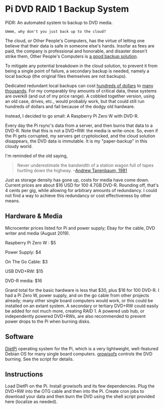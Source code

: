 # Pi DVD RAID 1 Backup System

PiDR: An automated system to backup to DVD media.

    Ummm, why don't you just back up to the cloud?

The cloud, or Other People's Computers, has the virtue of letting one believe that their data is safe in someone else's hands. Insofar as fees are paid, the company is professional and honorable, and disaster doesn't strike them, Other People's Computers is [a good backup solution](https://tarsnap.com).

To mitigate any potential breakdown in the cloud solution, to prevent it from being a single point of failure, a secondary backup is needed, namely a local backup (the original files themselves are not backups).

Dedicated redundant local backups can cost [hundreds of dollars](https://www.crowdsupply.com/gnubee/personal-cloud-1) to [many thousands](https://www.ixsystems.com/). For my comparably tiny amounts of critical data, these systems are overkill (and out of my price range). A cobbled together version, using an old case, drives, etc., would probably work, but that could still run hundreds of dollars and fail because of the dodgy old hardware.

Instead, I decided to go small: A Raspberry Pi Zero W with DVD-R. 

Every day the Pi rsync's data from a server, and then burns that data to a DVD-R. Note that this is not a DVD+RW: the media is write-once. So, even if the Pi gets corrupted, my servers get cryptolocked, and the cloud solution disappears, the DVD data is immutable. It is my "paper-backup" in this cloudy world.

I'm reminded of the old saying, 

> Never underestimate the bandwidth of a station wagon full of tapes hurtling down the highway. –[Andrew Tanenbaum, 1981](https://what-if.xkcd.com/31/)

Just as storage density has gone up, costs for media have come down. Current prices are about $16 USD for 100 4.7GB DVD-R. Rounding off, that's 4 cents per gig, while allowing for arbitrary amounts of redundancy. I could not find a way to achieve this redundancy or cost effectiveness by other means.

## Hardware & Media

Microcenter prices listed for Pi and power supply; Ebay for the cable, DVD writer and media (August 2019).

Raspberry Pi Zero W : $5

Power Supply: $4

On The Go Cable: $3

USB DVD+RW: $15

DVD-R media: $16

Grand total for the basic hardware is less that $30, plus $16 for 100 DVD-R. I had a Pi Zero W, power supply, and on the go cable from other projects already; many other single board computers would work, or this could be installed on an extant system. A secondary or tertiary DVD+RW could easily be added for not much more, creating RAID 1. A powered usb hub, or independently powered DVD+RWs, are also recommended to prevent power drops to the Pi when burning disks.

## Software

[DietPi](https://dietpi.com) operating system for the Pi, which is a very lightweight, well-featured Debian OS for many single board computers. [growisofs](https://linux.die.net/man/1/growisofs) controls the DVD burning. See the script for details.

## Instructions

Load DietPi on the Pi. Install growisofs and its few dependencies. Plug the DVD+RW into the OTG cable and then into the Pi. Create cron jobs to download your data and then burn the DVD using the shell script provided here (localize as needed). 
